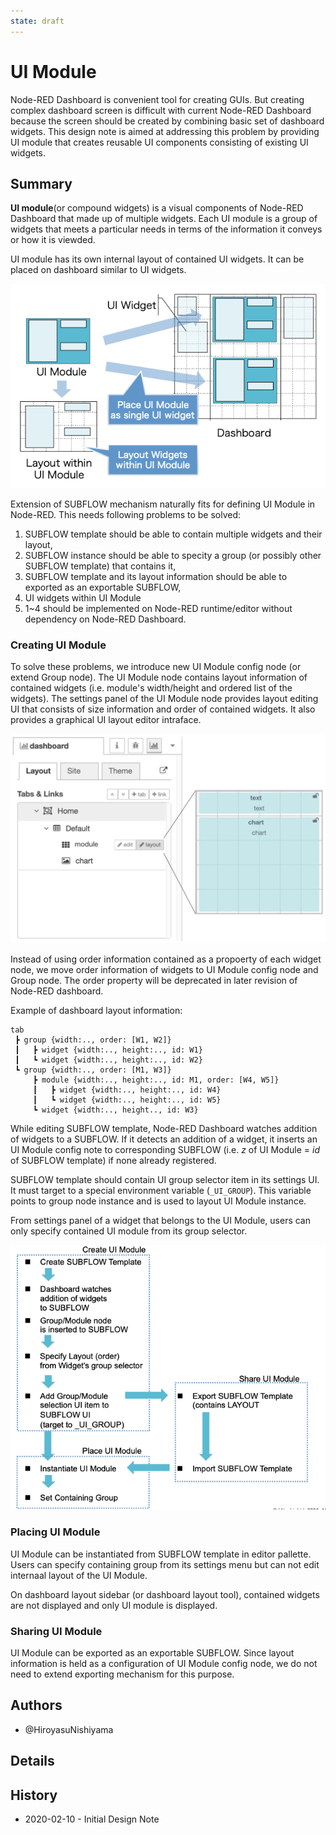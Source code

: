 ```yaml
---
state: draft
---
```


# UI Module

Node-RED Dashboard is convenient tool for creating GUIs.  But creating
complex dashboard screen is difficult with current Node-RED Dashboard
because the screen should be created by combining basic set of
dashboard widgets.  This design note is aimed at addressing this
problem by providing UI module that creates reusable UI components
consisting of existing UI widgets.

## Summary

**UI module**(or compound widgets) is a visual components of Node-RED
Dashboard that made up of multiple widgets.  Each UI module is a group
of widgets that meets a particular needs in terms of the information
it conveys or how it is viewded.

UI module has its own internal layout of contained UI widgets.  It can
be placed on dashboard similar to UI widgets.

![UI-module](./UI-module.png)

Extension of SUBFLOW mechanism naturally fits for defining UI Module in Node-RED.  This needs following problems to be solved:

1. SUBFLOW template should be able to contain multiple widgets and their layout,
2. SUBFLOW instance should be able to specity a group (or possibly other SUBFLOW template) that contains it,
3. SUBFLOW template and its layout information should be able to exported as an exportable SUBFLOW,
4. UI widgets within UI Module 
5. 1~4 should be implemented on Node-RED runtime/editor without dependency on Node-RED Dashboard.

### Creating UI Module

To solve these problems, we introduce new UI Module config node (or extend Group node).  The UI Module node contains layout information of contained widgets (i.e. module's width/height and ordered list of the widgets).   The settings panel of the UI Module node provides layout editing UI that consists of size information and order of contained widgets.  It also provides a graphical UI layout editor intraface.

![Lauout-editor](./Lauout-editor.png)

Instead of using order information contained as a propoerty of each widget node, we move order information of widgets to UI Module config node and Group node.  The order property will be deprecated in later revision of Node-RED dashboard.  

Example of dashboard layout information:

```
tab
 ┣ group {width:.., order: [W1, W2]}
 ┃   ┣ widget {width:.., height:.., id: W1}
 ┃   ┗ widget {width:.., height:.., id: W2}
 ┗ group {width:.., order: [M1, W3]}
     ┣ module {width:.., height:.., id: M1, order: [W4, W5]}
     ┃   ┣ widget {width:.., height:.., id: W4}
     ┃   ┗ widget {width:.., height:.., id: W5}
     ┗ widget {width:.., height.., id: W3}
```



While editing SUBFLOW template, Node-RED Dashboard watches addition of widgets to a SUBFLOW.  If it detects an addition of a widget, it inserts an UI Module config note to corresponding SUBFLOW (i.e. *z* of UI Module = *id* of SUBFLOW template) if none already registered.  

SUBFLOW template should contain UI group selector item in  its settings UI.  It must target to a special environment variable (`_UI_GROUP`).  This variable points to group node instance and is used to layout UI Module instance.

From settings panel of a widget that belongs to the UI Module, users can only specify contained UI module from its group selector. 

![Lifecycle](./Lifecycle.png)

### Placing UI Module

UI Module can be instantiated from SUBFLOW template in editor pallette.  Users can specify containing group from its settings menu but can not edit internaal layout of the UI Module.

On dashboard layout sidebar (or dashboard layout tool), contained widgets are not displayed and only UI module is displayed.

### Sharing UI Module

UI Module can be exported as an exportable SUBFLOW.  Since layout information is held as a configuration of UI Module config node, we do not need to extend exporting mechanism for this purpose.

## Authors

 - @HiroyasuNishiyama

## Details


## History

  - 2020-02-10 - Initial Design Note
